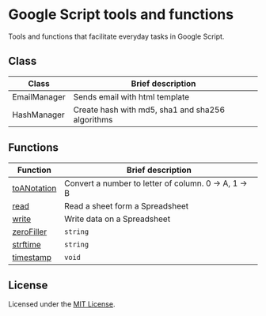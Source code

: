 # Google Script tools and functions

Tools and functions that facilitate everyday tasks in Google Script.

## Class

| Class | Brief description |
| ----- | ----------------- |
| EmailManager | Sends email with html template |
| HashManager  | Create hash with md5, sha1 and sha256 algorithms |

## Functions

| Function | Brief description|
| -------- | ---------------- |
| [toANotation](/ReadWriteSpreadsheet#toanotationnumber) | Convert a number to letter of column. 0 -> A, 1 -> B |
| [read](/ReadWriteSpreadsheet#readurl-sheetname-startrow-config) | Read a sheet form a Spreadsheet |
| [write](/ReadWriteSpreadsheet#writeurl-sheetname-data-rowindex) | Write data on a Spreadsheet |
| [zeroFiller](/strftime#zerofillernum-len) | `string` | Return a number as string with the minimal length given and fill whit leading zeros. |
| [strftime](/strftime#strftimeformat-locales-directives) | `string` | Return |
| [timestamp](/strftime#timestampformat-date) | `void` | Write data on a sheet. |

## License

Licensed under the [MIT License](https://github.com/hyfi06/SAEtools/blob/master/LICENSE).

